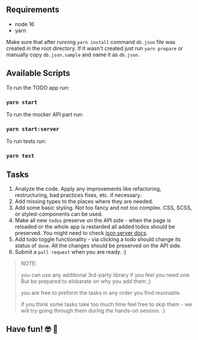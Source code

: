 ## Requirements

* node 16
* yarn

Make sure that after running `yarn install` command `db.json` file was created in the root directory. If it wasn't created just run `yarn prepare` or manually copy `db.json.sample` and name it as `db.json`. 

## Available Scripts

To run the TODO app run:

### `yarn start`

To run the mocker API part run:

### `yarn start:server`

To run tests run:

### `yarn test`

## Tasks

1. Analyze the code. Apply any improvements like refactoring, restructuring, bad practices fixes, etc. if necessary.
2. Add missing types to the places where they are needed.
3. Add some basic styling. Not too fancy and not too complex. CSS, SCSS, or styled-components can be used.
4. Make all new `todos` preserve on the API side - when the page is reloaded or the whole app is restarded all added todos should be preserved. You might need to check [json server docs](https://github.com/typicode/json-server).
5. Add todo toggle functionality - via clicking a todo should change its status of `done`. All the changes should be preserved on the API side.
6. Submit a `pull request` when you are ready. :)

> NOTE:
>
> you can use any additional 3rd-party library if you feel you need one. But be prepared to elobarate on why you add them ;)
>
> you are free to preform the tasks in any order you find resonable.
>
> if you think some tasks take too much time feel free to skip them - we will try going through them during the hands-on session. :)


## Have fun! 🤓 🥳